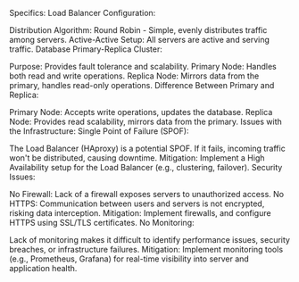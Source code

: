 Specifics:
Load Balancer Configuration:

Distribution Algorithm: Round Robin - Simple, evenly distributes traffic among servers.
Active-Active Setup: All servers are active and serving traffic.
Database Primary-Replica Cluster:

Purpose: Provides fault tolerance and scalability.
Primary Node: Handles both read and write operations.
Replica Node: Mirrors data from the primary, handles read-only operations.
Difference Between Primary and Replica:

Primary Node: Accepts write operations, updates the database.
Replica Node: Provides read scalability, mirrors data from the primary.
Issues with the Infrastructure:
Single Point of Failure (SPOF):

The Load Balancer (HAproxy) is a potential SPOF. If it fails, incoming traffic won't be distributed, causing downtime.
Mitigation: Implement a High Availability setup for the Load Balancer (e.g., clustering, failover).
Security Issues:

No Firewall: Lack of a firewall exposes servers to unauthorized access.
No HTTPS: Communication between users and servers is not encrypted, risking data interception.
Mitigation: Implement firewalls, and configure HTTPS using SSL/TLS certificates.
No Monitoring:

Lack of monitoring makes it difficult to identify performance issues, security breaches, or infrastructure failures.
Mitigation: Implement monitoring tools (e.g., Prometheus, Grafana) for real-time visibility into server and application health.
